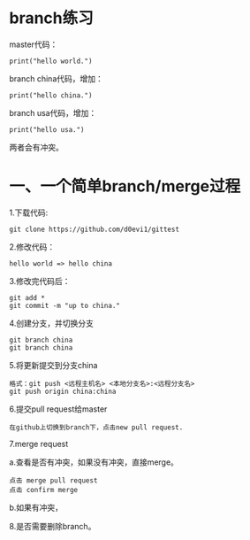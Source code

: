 # branch练习

master代码：

	print("hello world.")
	
branch china代码，增加：

	print("hello china.")
	
branch usa代码，增加：

	print("hello usa.")

两者会有冲突。

# 一、一个简单branch/merge过程

1.下载代码: 

	git clone https://github.com/d0evi1/gittest

2.修改代码：
	
	hello world => hello china

3.修改完代码后：

	git add *
	git commit -m "up to china."

4.创建分支，并切换分支
	
	git branch china
	git branch china

5.将更新提交到分支china
	
	格式：git push <远程主机名> <本地分支名>:<远程分支名>
	git push origin china:china

6.提交pull request给master
 
	在github上切换到branch下，点击new pull request.

7.merge request
	
a.查看是否有冲突，如果没有冲突，直接merge。

	点击 merge pull request
	点击 confirm merge
	
b.如果有冲突，

8.是否需要删除branch。
